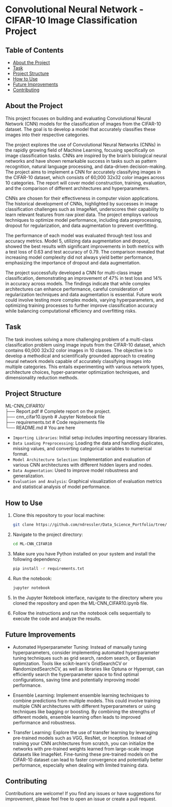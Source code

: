 # Convolutional Neural Network - CIFAR-10 Image Classification Project

## Table of Contents
- [About the Project](#about-the-project)
- [Task](#tasks-for-analysis)
- [Project Structure](#project-structure)
- [How to Use](#how-to-use)
- [Future Improvements](#future-improvements)
- [Contributing](#contributing)

## About the Project

This project focuses on building and evaluating Convolutional Neural Network (CNN) models for the classification of images from the CIFAR-10 dataset. The goal is to develop a model that accurately classifies these images into their respective categories.

The project explores the use of Convolutional Neural Networks (CNNs) in the rapidly growing field of Machine Learning, focusing specifically on image classification tasks. CNNs are inspired by the brain’s biological neural networks and have shown remarkable success in tasks such as pattern recognition, natural language processing, and data-driven decision-making. The project aims to implement a CNN for accurately classifying images in the CIFAR-10 dataset, which consists of 60,000 32x32 color images across 10 categories. The report will cover model construction, training, evaluation, and the comparison of different architectures and hyperparameters.

CNNs are chosen for their effectiveness in computer vision applications. The historical development of CNNs, highlighted by successes in image classification challenges such as ImageNet, underscores their capability to learn relevant features from raw pixel data. The project employs various techniques to optimize model performance, including data preprocessing, dropout for regularization, and data augmentation to prevent overfitting.

The performance of each model was evaluated through test loss and accuracy metrics. Model 5, utilizing data augmentation and dropout, showed the best results with significant improvements in both metrics with a test loss of 0.63 and test accuracy of 0.79. The comparison revealed that increasing model complexity did not always yield better performance, emphasizing the importance of dropout and data augmentation.

The project successfully developed a CNN for multi-class image classification, demonstrating an improvement of 47% in test loss and 14% in accuracy across models. The findings indicate that while complex architectures can enhance performance, careful consideration of regularization techniques and data augmentation is essential. Future work could involve testing more complex models, varying hyperparameters, and optimizing training processes to further improve classification accuracy while balancing computational efficiency and overfitting risks.

## Task

The task involves solving a more challenging problem of a multi-class classification problem using image inputs from the CIFAR-10 dataset, which contains 60,000 32x32 color images in 10 classes. The objective is to develop a methodical and scientifically grounded approach to creating neural network models capable of accurately classifying images into multiple categories. This entails experimenting with various network types, architecture choices, hyper-parameter optimization techniques, and dimensionality reduction methods.

## Project Structure

ML-CNN_CIFAR10/<br>
├── Report.pdf # Complete report on the project. <br>
├── cnn_cifar10.ipynb            # Jupyter Notebook file<br>
├── requirements.txt  # Code requirements file <br>
└── README.md                              # You are here<br>

- `Importing Libraries`: Initial setup includes importing necessary libraries.
- `Data Loading Preprocessing`: Loading the data and handling duplicates, missing values, and converting categorical variables to numerical format.
- `Model Architecture Selection`: Implementation and evaluation of various CNN architectures with different hidden layers and nodes.
- `Data Augmentation`: Used to improve model robustness and generalization.
- `Evaluation and Analysis`: Graphical visualization of evaluation metrics and statistical analysis of model performance.

## How to Use

1. Clone this repository to your local machine:

   ```bash
   git clone https://github.com/ndressler/Data_Science_Portfolio/tree/main/ML-CNN_CIFAR10
   ```

2. Navigate to the project directory:

   ```bash
   cd ML-CNN_CIFAR10
   ```

3. Make sure you have Python installed on your system and install the following dependency:

   ```bash
   pip install -r requirements.txt
   ```

4. Run the notebook:

   ```bash
   jupyter notebook
   ```

5. In the Jupyter Notebook interface, navigate to the directory where you cloned the repository and open the ML-CNN_CIFAR10.ipynb file.

6. Follow the instructions and run the notebook cells sequentially to execute the code and analyze the results.

## Future Improvements

- Automated Hyperparameter Tuning: Instead of manually tuning hyperparameters, consider implementing automated hyperparameter tuning techniques such as grid search, random search, or Bayesian optimization. Tools like scikit-learn's GridSearchCV or RandomizedSearchCV, as well as libraries like Optuna or Hyperopt, can efficiently search the hyperparameter space to find optimal configurations, saving time and potentially improving model performance.

- Ensemble Learning: Implement ensemble learning techniques to combine predictions from multiple models. This could involve training multiple CNN architectures with different hyperparameters or using techniques like bagging or boosting. By combining the strengths of different models, ensemble learning often leads to improved performance and robustness.

- Transfer Learning: Explore the use of transfer learning by leveraging pre-trained models such as VGG, ResNet, or Inception. Instead of training your CNN architectures from scratch, you can initialize the networks with pre-trained weights learned from large-scale image datasets like ImageNet. Fine-tuning these pre-trained models on the CIFAR-10 dataset can lead to faster convergence and potentially better performance, especially when dealing with limited training data.

## Contributing

Contributions are welcome! If you find any issues or have suggestions for improvement, please feel free to open an issue or create a pull request.
